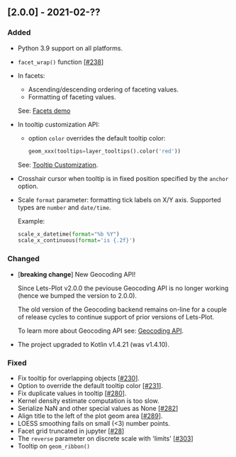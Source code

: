 ## [2.0.0] - 2021-02-??

### Added

 - Python 3.9 support on all platforms.
 - `facet_wrap()` function [[#238](https://github.com/JetBrains/lets-plot/issues/238)]
 - In facets:
   - Ascending/descending ordering of faceting values.
   - Formatting of faceting values. 
                
   See: [Facets demo](ToDo)

 - In tooltip customization API: 
    - option `color` overrides the default tooltip color:
        ```python
        geom_xxx(tooltips=layer_tooltips().color('red'))
        ```

   See: [Tooltip Customization](https://github.com/JetBrains/lets-plot/blob/master/docs/tooltips.md). 

 - Crosshair cursor when tooltip is in fixed position specified by the `anchor` option.
 - Scale `format` parameter: formatting tick labels on X/Y axis. Supported types are `number` and `date/time`.
   
   Example:
    ```python
    scale_x_datetime(format="%b %Y")
    scale_x_continuous(format='is {.2f}')
    ```

### Changed
                
 - [**breaking change**] New Geocoding API!

   Since Lets-Plot v2.0.0 the peviouse Geocoding API is no longer working (hence we bumped the version to 2.0.0). 
   
   The old version of the Geocoding backend remains on-line for a couple of release cycles
   to continue support of prior versions of Lets-Plot.
   
   To learn more about Geocoding API see: [Geocoding API](https://github.com/JetBrains/lets-plot/blob/master/docs/geocoding.md).
                                     

 - The project upgraded to Kotlin v1.4.21 (was v1.4.10).

### Fixed
 
 - Fix tooltip for overlapping objects [[#230](https://github.com/JetBrains/lets-plot/issues/230)].
 - Option to override the default tooltip color [[#231](https://github.com/JetBrains/lets-plot/issues/231)].
 - Fix duplicate values in tooltip [[#280](https://github.com/JetBrains/lets-plot/issues/280)].
 - Kernel density estimate computation is too slow.
 - Serialize NaN and other special values as None [[#282](https://github.com/JetBrains/lets-plot/issues/282)]
 - Align title to the left of the plot geom area [[#289](https://github.com/JetBrains/lets-plot/issues/289)].
 - LOESS smoothing fails on small (<3) number points. 
 - Facet grid truncated in jupyter [[#28](https://github.com/JetBrains/lets-plot-kotlin/issues/28)]
 - The `reverse` parameter on discrete scale with 'limits' [[#303](https://github.com/JetBrains/lets-plot/issues/289)]
 - Tooltip on `geom_ribbon()`